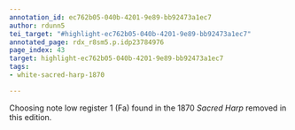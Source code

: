 ```yaml
---
annotation_id: ec762b05-040b-4201-9e89-bb92473a1ec7
author: rdunn5
tei_target: "#highlight-ec762b05-040b-4201-9e89-bb92473a1ec7"
annotated_page: rdx_r8sm5.p.idp23784976
page_index: 43
target: highlight-ec762b05-040b-4201-9e89-bb92473a1ec7
tags:
- white-sacred-harp-1870

---
```

Choosing note low register 1 (Fa) found in the 1870 *Sacred Harp* removed in this edition.